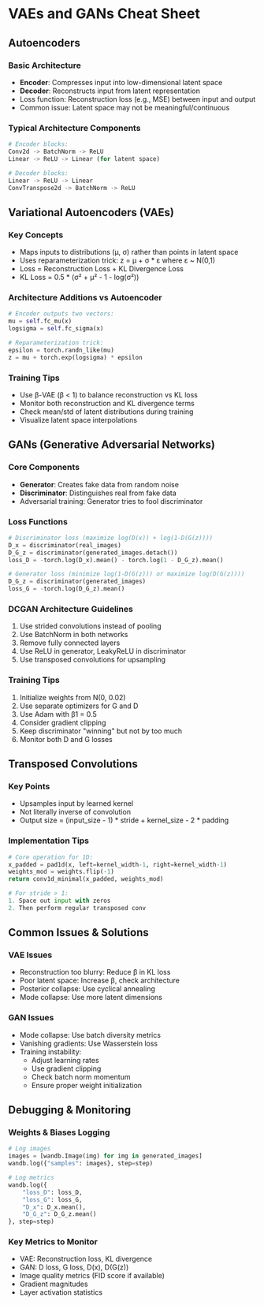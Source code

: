 # VAEs and GANs Cheat Sheet

## Autoencoders

### Basic Architecture
- **Encoder**: Compresses input into low-dimensional latent space
- **Decoder**: Reconstructs input from latent representation
- Loss function: Reconstruction loss (e.g., MSE) between input and output
- Common issue: Latent space may not be meaningful/continuous

### Typical Architecture Components
```python
# Encoder blocks:
Conv2d -> BatchNorm -> ReLU
Linear -> ReLU -> Linear (for latent space)

# Decoder blocks:
Linear -> ReLU -> Linear
ConvTranspose2d -> BatchNorm -> ReLU
```

## Variational Autoencoders (VAEs)

### Key Concepts
- Maps inputs to distributions (μ, σ) rather than points in latent space
- Uses reparameterization trick: z = μ + σ * ε where ε ~ N(0,1)
- Loss = Reconstruction Loss + KL Divergence Loss
- KL Loss = 0.5 * (σ² + μ² - 1 - log(σ²))

### Architecture Additions vs Autoencoder
```python
# Encoder outputs two vectors:
mu = self.fc_mu(x)
logsigma = self.fc_sigma(x)

# Reparameterization trick:
epsilon = torch.randn_like(mu)
z = mu + torch.exp(logsigma) * epsilon
```

### Training Tips
- Use β-VAE (β < 1) to balance reconstruction vs KL loss
- Monitor both reconstruction and KL divergence terms
- Check mean/std of latent distributions during training
- Visualize latent space interpolations

## GANs (Generative Adversarial Networks)

### Core Components
- **Generator**: Creates fake data from random noise
- **Discriminator**: Distinguishes real from fake data
- Adversarial training: Generator tries to fool discriminator

### Loss Functions
```python
# Discriminator loss (maximize log(D(x)) + log(1-D(G(z))))
D_x = discriminator(real_images)
D_G_z = discriminator(generated_images.detach())
loss_D = -torch.log(D_x).mean() - torch.log(1 - D_G_z).mean()

# Generator loss (minimize log(1-D(G(z))) or maximize log(D(G(z))))
D_G_z = discriminator(generated_images)
loss_G = -torch.log(D_G_z).mean()
```

### DCGAN Architecture Guidelines
1. Use strided convolutions instead of pooling
2. Use BatchNorm in both networks
3. Remove fully connected layers
4. Use ReLU in generator, LeakyReLU in discriminator
5. Use transposed convolutions for upsampling

### Training Tips
1. Initialize weights from N(0, 0.02)
2. Use separate optimizers for G and D
3. Use Adam with β1 = 0.5
4. Consider gradient clipping
5. Keep discriminator "winning" but not by too much
6. Monitor both D and G losses

## Transposed Convolutions

### Key Points
- Upsamples input by learned kernel
- Not literally inverse of convolution
- Output size = (input_size - 1) * stride + kernel_size - 2 * padding

### Implementation Tips
```python
# Core operation for 1D:
x_padded = pad1d(x, left=kernel_width-1, right=kernel_width-1)
weights_mod = weights.flip(-1)
return conv1d_minimal(x_padded, weights_mod)

# For stride > 1:
1. Space out input with zeros
2. Then perform regular transposed conv
```

## Common Issues & Solutions

### VAE Issues
- Reconstruction too blurry: Reduce β in KL loss
- Poor latent space: Increase β, check architecture
- Posterior collapse: Use cyclical annealing
- Mode collapse: Use more latent dimensions

### GAN Issues
- Mode collapse: Use batch diversity metrics
- Vanishing gradients: Use Wasserstein loss
- Training instability: 
  - Adjust learning rates
  - Use gradient clipping
  - Check batch norm momentum
  - Ensure proper weight initialization

## Debugging & Monitoring

### Weights & Biases Logging
```python
# Log images
images = [wandb.Image(img) for img in generated_images]
wandb.log({"samples": images}, step=step)

# Log metrics
wandb.log({
    "loss_D": loss_D,
    "loss_G": loss_G,
    "D_x": D_x.mean(),
    "D_G_z": D_G_z.mean()
}, step=step)
```

### Key Metrics to Monitor
- VAE: Reconstruction loss, KL divergence
- GAN: D loss, G loss, D(x), D(G(z))
- Image quality metrics (FID score if available)
- Gradient magnitudes
- Layer activation statistics